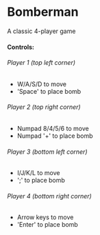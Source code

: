 Bomberman
=========

A classic 4-player game


#### Controls:

###### Player 1 (top left corner)
- W/A/S/D to move
- 'Space' to place bomb

###### Player 2 (top right corner)
- Numpad 8/4/5/6 to move
- Numpad '+' to place bomb

###### Player 3 (bottom left corner)
- I/J/K/L to move
- ';' to place bomb

###### Player 4 (bottom right corner)
- Arrow keys to move
- 'Enter' to place bomb
